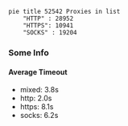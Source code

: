 
```mermaid
pie title 52542 Proxies in list
    "HTTP" : 28952
    "HTTPS": 10941
    "SOCKS" : 19204
```

### Some Info
#### Average Timeout

- mixed: 3.8s
- http: 2.0s
- https: 8.1s
- socks: 6.2s
